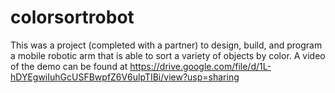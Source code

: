 # colorsortrobot
This was a project (completed with a partner) to design, build, and program a mobile robotic arm that is able to sort a variety of objects by color. A video of the demo can be found at https://drive.google.com/file/d/1L-hDYEgwiIuhGcUSFBwpfZ6V6ulpTIBi/view?usp=sharing

